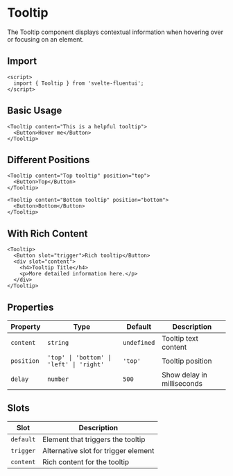 # Tooltip

The Tooltip component displays contextual information when hovering over or focusing on an element.

## Import

```svelte
<script>
  import { Tooltip } from 'svelte-fluentui';
</script>
```

## Basic Usage

```svelte
<Tooltip content="This is a helpful tooltip">
  <Button>Hover me</Button>
</Tooltip>
```

## Different Positions

```svelte
<Tooltip content="Top tooltip" position="top">
  <Button>Top</Button>
</Tooltip>

<Tooltip content="Bottom tooltip" position="bottom">
  <Button>Bottom</Button>
</Tooltip>
```

## With Rich Content

```svelte
<Tooltip>
  <Button slot="trigger">Rich tooltip</Button>
  <div slot="content">
    <h4>Tooltip Title</h4>
    <p>More detailed information here.</p>
  </div>
</Tooltip>
```

## Properties

| Property | Type | Default | Description |
|----------|------|---------|-------------|
| `content` | `string` | `undefined` | Tooltip text content |
| `position` | `'top' \| 'bottom' \| 'left' \| 'right'` | `'top'` | Tooltip position |
| `delay` | `number` | `500` | Show delay in milliseconds |

## Slots

| Slot | Description |
|------|-------------|
| `default` | Element that triggers the tooltip |
| `trigger` | Alternative slot for trigger element |
| `content` | Rich content for the tooltip |